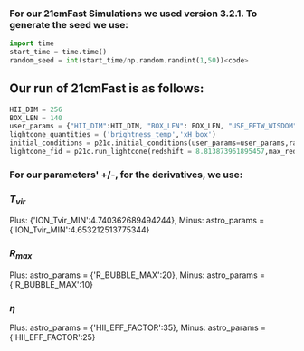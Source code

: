 ### For our 21cmFast Simulations we used version 3.2.1. To generate the seed we use:
```python
import time
start_time = time.time()
random_seed = int(start_time/np.random.randint(1,50))<code>
```
## Our run of 21cmFast is as follows:
```python
HII_DIM = 256
BOX_LEN = 140
user_params = {"HII_DIM":HII_DIM, "BOX_LEN": BOX_LEN, "USE_FFTW_WISDOM": True,"USE_INTERPOLATION_TABLES": False}
lightcone_quantities = ('brightness_temp','xH_box')
initial_conditions = p21c.initial_conditions(user_params=user_params,random_seed=random_seed, direc=output_dir)
lightcone_fid = p21c.run_lightcone(redshift = 8.813873961895457,max_redshift=9.372252076209087,init_box = initial_conditions,lightcone_quantities=lightcone_quantities,random_seed = random_seed,direc = output_dir,zprime_step_factor=1.0005)<code>
```
### For our parameters' +/-, for the derivatives, we use:
### $T_{vir}$
Plus: {'ION_Tvir_MIN':4.740362689494244}, Minus: astro_params = {'ION_Tvir_MIN':4.653212513775344}
### $R_{max}$
Plus: astro_params = {'R_BUBBLE_MAX':20}, Minus: astro_params = {'R_BUBBLE_MAX':10}
### $\eta$
Plus: astro_params = {'HII_EFF_FACTOR':35}, Minus: astro_params = {'HII_EFF_FACTOR':25}
